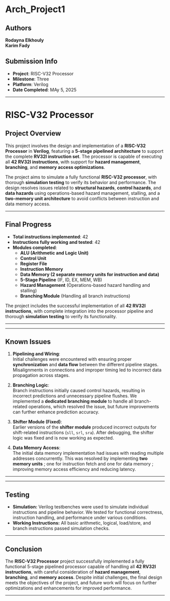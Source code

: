 # Arch_Project1
## Authors
**Rodayna Elkhouly**  
**Karim Fady**

## Submission Info
- **Project**: RISC-V32 Processor  
- **Milestone**: Three  
- **Platform**: Verilog  
- **Date Completed**: MAy 5, 2025

---
# RISC-V32 Processor

## Project Overview

This project involves the design and implementation of a **RISC-V32 Processor** in **Verilog**, featuring a **5-stage pipelined architecture** to support the complete **RV32I instruction set**. The processor is capable of executing all **42 RV32I instructions**, with support for **hazard management**, **branching**, and **memory access optimizations**.

The project aims to simulate a fully functional **RISC-V32 processor**, with thorough **simulation testing** to verify its behavior and performance. The design resolves issues related to **structural hazards**, **control hazards**, and **data hazards** using operations-based hazard management, stalling, and a **two-memory unit architecture** to avoid conflicts between instruction and data memory access.

---

## Final Progress

- **Total instructions implemented**: 42  
- **Instructions fully working and tested**: 42  
- **Modules completed**:
  - **ALU (Arithmetic and Logic Unit)**
  - **Control Unit**
  - **Register File**
  - **Instruction Memory**
  - **Data Memory (2 separate memory units for instruction and data)**
  - **5-Stage Pipeline** (IF, ID, EX, MEM, WB)
  - **Hazard Management** (Operations-based hazard handling and stalling)
  - **Branching Module** (Handling all branch instructions)
  
The project includes the successful implementation of all **42 RV32I instructions**, with complete integration into the processor pipeline and thorough **simulation testing** to verify its functionality.

---


---
## Known Issues

1. **Pipelining and Wiring**:  
   Initial challenges were encountered with ensuring proper **synchronization** and **data flow** between the different pipeline stages. Misalignments in connections and improper timing led to incorrect data propagation across stages.

2. **Branching Logic**:  
   Branch instructions initially caused control hazards, resulting in incorrect predictions and unnecessary pipeline flushes. We implemented a **dedicated branching module** to handle all branch-related operations, which resolved the issue, but future improvements can further enhance prediction accuracy.

3. **Shifter Module (Fixed)**:  
   Earlier versions of the **shifter module** produced incorrect outputs for shift-related instructions (`sll`, `srl`, `sra`). After debugging, the shifter logic was fixed and is now working as expected.

4. **Data Memory Access**:  
   The initial data memory implementation had issues with reading multiple addresses concurrently. This was resolved by implementing **two memory units** ; one for instruction fetch and one for data memory ; improving memory access efficiency and reducing latency.

---

---
## Testing

- **Simulation:** Verilog testbenches were used to simulate individual instructions and pipeline behavior. We tested for functional correctness, instruction handling, and performance under various conditions.
- **Working Instructions:** All basic arithmetic, logical, load/store, and branch instructions passed simulation checks.


---

## Conclusion

The **RISC-V32 Processor** project successfully implemented a fully functional 5-stage pipelined processor capable of handling all **42 RV32I instructions**, with careful consideration of **hazard management**, **branching**, and **memory access**. Despite initial challenges, the final design meets the objectives of the project, and future work will focus on further optimizations and enhancements for improved performance.

---



